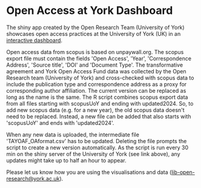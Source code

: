 # Open Access at York Dashboard

The shiny app created by the Open Research Team (University of York) showcases open access practices at the University of York (UK) in an [interactive dashboard](https://shiny.york.ac.uk/open_research_at_york/).

Open access data from scopus is based on unpaywall.org. The scopus export file must contain the fields 'Open Access', 'Year', 'Correspondence Address', 'Source title', 'DOI' and 'Document Type'. The transformative agreement and York Open Access Fund data was collected by the Open Research team (University of York) and cross-checked with scopus data to include the publication type and correspondence address as a proxy for corresponding author affiliation. The current version can be replaced as long as the name is the same. The R script combines scopus export data from all files starting with scopusUoY and ending with updated2024. So, to add new scopus data (e.g. for a new year), the old scopus data doesn't need to be replaced. Instead, a new file can be added that also starts with 'scopusUoY' and ends with 'updated2024'. 

When any new data is uploaded, the intermediate file 'TAYOAF_OAformat.csv' has to be updated. Deleting the file prompts the script to create a new version automatically. As the script is run every 30 min on the shiny server of the University of York (see link above), any updates might take up to half an hour to appear.

Please let us know how you are using the visualisations and data (lib-open-research@york.ac.uk).
